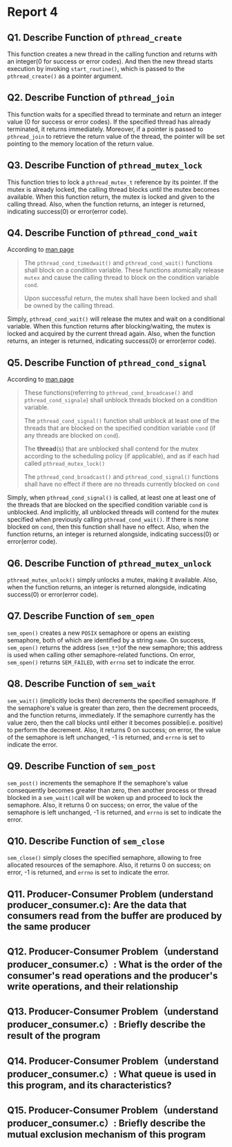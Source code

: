 # Report 4

## Q1. Describe Function of `pthread_create`

This function creates a new thread in the calling function and returns with an integer(0 for success or error codes). And then the new thread starts execution by invoking `start_routine()`, which is passed to the `pthread_create()` as a pointer argument.

## Q2. Describe Function of `pthread_join`

This function waits for a specified thread to terminate and return an integer value (0 for success or error codes). If the specified thread has already terminated, it returns immediately. Moreover, if a pointer is passed to `pthread_join` to retrieve the return value of the thread, the pointer will be set pointing to the memory location of the return value.

## Q3. Describe Function of `pthread_mutex_lock`

This function tries to lock a `pthread_mutex_t` reference by its pointer. If the mutex is already locked, the calling thread blocks until the mutex becomes available. When this function return, the mutex is locked and given to the calling thread. Also, when the function returns, an integer is returned, indicating success(0) or error(error code).

## Q4. Describe Function of `pthread_cond_wait`

According to [man page](https://linux.die.net/man/3/pthread_cond_wait)

> The `pthread_cond_timedwait()` and `pthread_cond_wait()` functions shall block on a condition variable. These functions atomically release `mutex` and cause the calling thread to block on the condition variable `cond`.
>
> Upon successful return, the mutex shall have been locked and shall be owned by the calling thread.

Simply, `pthread_cond_wait()` will release the mutex and wait on a conditional variable. When this function returns after blocking/waiting, the mutex is locked and acquired by the current thread again. Also, when the function returns, an integer is returned, indicating success(0) or error(error code).

## Q5. Describe Function of `pthread_cond_signal`

According to [man page](https://linux.die.net/man/3/pthread_cond_signal)

> These functions(referring to `pthread_cond_broadcase()` and `pthread_cond_signale`) shall unblock threads blocked on a condition variable.
>
> The `pthread_cond_signal()` function shall unblock at least one of the threads that are blocked on the specified condition variable `cond` (if any threads are blocked on `cond`).
>
> The **thread**(s) that are unblocked shall contend for the mutex according to the scheduling policy (if applicable), and as if each had called `pthread_mutex_lock()`
>
> The `pthread_cond_broadcast()` and `pthread_cond_signal()` functions shall have no effect if there are no threads currently blocked on `cond`

Simply, when `pthread_cond_signal()` is called, at least one at least one of the threads that are blocked on the specified condition variable `cond` is unblocked. And implicitly, all unblocked threads will contend for the mutex specified when previously calling `pthread_cond_wait()`. If there is none blocked on `cond`, then this function shall have no effect. Also, when the function returns, an integer is returned alongside, indicating success(0) or error(error code).

## Q6. Describe Function of `pthread_mutex_unlock`

`pthread_mutex_unlock()` simply unlocks a mutex, making it available. Also, when the function returns, an integer is returned alongside, indicating success(0) or error(error code).

## Q7. Describe Function of `sem_open`

`sem_open()` creates a new `POSIX` semaphore or opens an existing semaphore, both of which are identified by a string `name`. On success, `sem_open()` returns the address (`sem_t*`)of the new semaphore; this address is used when calling other semaphore-related  functions. On  error,  `sem_open()` returns `SEM_FAILED`, with `errno` set to indicate the error.

## Q8. Describe Function of `sem_wait`

`sem_wait()` (implicitly locks then) decrements the specified semaphore. If the semaphore's value is greater than zero, then the decrement proceeds, and the function returns, immediately.  If the semaphore currently has the value zero, then the call blocks until either it becomes possible(i.e. positive) to perform the decrement. Also, it returns 0 on success; on error, the value of the semaphore is left unchanged, -1 is returned, and `errno` is set to indicate the error.

## Q9. Describe Function of `sem_post`

`sem_post()` increments the semaphore If the semaphore's value consequently becomes greater than zero, then another process or thread blocked in a `sem_wait()`call will be woken up and proceed to lock the semaphore. Also, it returns 0 on success; on error, the value of the semaphore is left unchanged, -1 is returned, and `errno` is set to indicate the error.

## Q10. Describe Function of `sem_close`

`sem_close()` simply closes the specified semaphore, allowing to free allocated resources of the semaphore. Also, it returns 0 on success; on error, -1 is returned, and `errno` is set to indicate the error.

## Q11. Producer-Consumer Problem (understand producer_consumer.c): Are the data that consumers read from the buffer are produced by the same producer



## Q12. Producer-Consumer Problem（understand producer_consumer.c）: What is the order of the consumer's read operations and the producer's write operations, and their relationship

## Q13. Producer-Consumer Problem（understand producer_consumer.c）: Briefly describe the result of the program

## Q14. Producer-Consumer Problem（understand producer_consumer.c）: What queue is used in this program, and its characteristics?

## Q15. Producer-Consumer Problem（understand producer_consumer.c）: Briefly describe the mutual exclusion mechanism of this program

